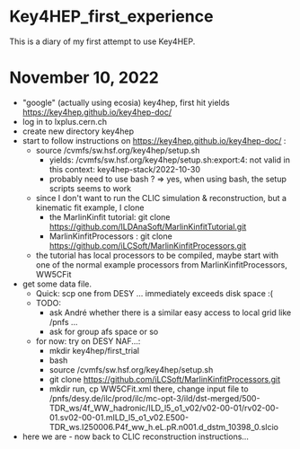 # Key4HEP_first_experience

This is a diary of my first attempt to use Key4HEP.

# November 10, 2022
  - "google" (actually using ecosia) key4hep, first hit yields https://key4hep.github.io/key4hep-doc/
  - log in to lxplus.cern.ch
  - create new directory key4hep
  - start to follow instructions on https://key4hep.github.io/key4hep-doc/ :
     - source /cvmfs/sw.hsf.org/key4hep/setup.sh 
         - yields: /cvmfs/sw.hsf.org/key4hep/setup.sh:export:4: not valid in this context: key4hep-stack/2022-10-30
         - probably need to use bash ? => yes, when using bash, the setup scripts seems to work
     - since I don't want to run the CLIC simulation & reconstruction, but a kinematic fit example, I clone 
       - the MarlinKinfit tutorial:  git clone https://github.com/ILDAnaSoft/MarlinKinfitTutorial.git
       - MarlinKinfitProcessors : git clone https://github.com/iLCSoft/MarlinKinfitProcessors.git
     - the tutorial has local processors to be compiled, maybe start with one of the normal example processors from MarlinKinfitProcessors, WW5CFit
  - get some data file. 
     - Quick: scp one from DESY ... immediately exceeds disk space :(
     - TODO: 
       - ask André whether there is a similar easy access to local grid like /pnfs ...
       - ask for group afs space or so
     - for now: try on DESY NAF...:
       - mkdir key4hep/first_trial
       - bash
       - source /cvmfs/sw.hsf.org/key4hep/setup.sh 
       - git clone https://github.com/iLCSoft/MarlinKinfitProcessors.git
       - mkdir run, cp WW5CFit.xml there, change input file to   /pnfs/desy.de/ilc/prod/ilc/mc-opt-3/ild/dst-merged/500-TDR_ws/4f_WW_hadronic/ILD_l5_o1_v02/v02-00-01/rv02-00-01.sv02-00-01.mILD_l5_o1_v02.E500-TDR_ws.I250006.P4f_ww_h.eL.pR.n001.d_dstm_10398_0.slcio
   - here we are - now back to CLIC reconstruction instructions...



